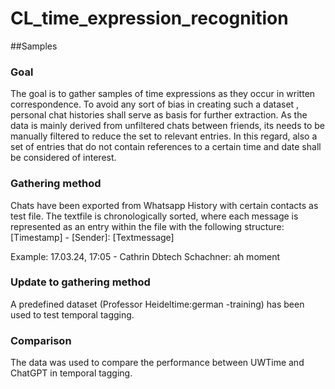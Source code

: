 # CL_time_expression_recognition


##Samples
### Goal
The goal is to gather samples of time expressions as they occur in written correspondence. To avoid any sort of bias in creating such a dataset , personal chat histories shall serve as basis for further extraction. As the data is mainly derived from unfiltered chats between friends, its needs to be manually filtered to reduce the set to relevant entries. In this regard, also a set of entries that do not contain references to a certain time and date shall be considered of interest. 
### Gathering method

Chats have been exported from Whatsapp History with certain contacts as test file.
The textfile is chronologically sorted, where each message is represented as an entry within the file with the following structure: [Timestamp] - [Sender]: [Textmessage]
    
Example: 17.03.24, 17:05 - Cathrin Dbtech Schachner: ah moment


### Update to gathering method

A predefined dataset (Professor Heideltime:german -training) has been used to test temporal tagging.

### Comparison

The data was used to compare the performance between UWTime and ChatGPT in temporal tagging. 




